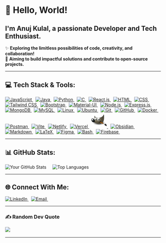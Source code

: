 # 👋 Hello, World!  
## I'm **Anuj Kulal**, a passionate **Developer** and **Tech Enthusiast**.  

✨ **Exploring the limitless possibilities of code, creativity, and collaboration!**  
🌟 **Aiming to build impactful solutions and contribute to open-source projects.**

---

## 💻 Tech Stack & Tools:
<a href="https://developer.mozilla.org/en-US/docs/Web/JavaScript" target="_blank" rel="noreferrer">
  <img src="https://skillicons.dev/icons?i=javascript" alt="JavaScript" width="50" height="50"/>
</a>&nbsp;
<a href="https://www.java.com" target="_blank" rel="noreferrer">
  <img src="https://skillicons.dev/icons?i=java" alt="Java" width="50" height="50"/>
</a>&nbsp;
<a href="https://www.python.org" target="_blank" rel="noreferrer">
  <img src="https://skillicons.dev/icons?i=python" alt="Python" width="50" height="50"/>
</a>&nbsp;
<a href="https://en.wikipedia.org/wiki/C_(programming_language)" target="_blank" rel="noreferrer">
  <img src="https://skillicons.dev/icons?i=c" alt="C" width="50" height="50"/>
</a>&nbsp;
<a href="https://reactjs.org/" target="_blank" rel="noreferrer">
  <img src="https://skillicons.dev/icons?i=react" alt="React.js" width="50" height="50"/>
</a>&nbsp;
<a href="https://developer.mozilla.org/en-US/docs/Web/HTML" target="_blank" rel="noreferrer">
  <img src="https://skillicons.dev/icons?i=html" alt="HTML" width="50" height="50"/>
</a>&nbsp;
<a href="https://developer.mozilla.org/en-US/docs/Web/CSS" target="_blank" rel="noreferrer">
  <img src="https://skillicons.dev/icons?i=css" alt="CSS" width="50" height="50"/>
</a>&nbsp;
<a href="https://tailwindcss.com/" target="_blank" rel="noreferrer">
  <img src="https://skillicons.dev/icons?i=tailwind" alt="Tailwind CSS" width="50" height="50"/>
</a>&nbsp;
<a href="https://getbootstrap.com/" target="_blank" rel="noreferrer">
  <img src="https://skillicons.dev/icons?i=bootstrap" alt="Bootstrap" width="50" height="50"/>
</a>&nbsp;
<a href="https://mui.com/" target="_blank" rel="noreferrer">
  <img src="https://skillicons.dev/icons?i=materialui" alt="Material-UI" width="50" height="50"/>
</a>&nbsp;
<a href="https://nodejs.org/" target="_blank" rel="noreferrer">
  <img src="https://skillicons.dev/icons?i=nodejs" alt="Node.js" width="50" height="50"/>
</a>&nbsp;
<a href="https://expressjs.com/" target="_blank" rel="noreferrer">
  <img src="https://skillicons.dev/icons?i=express" alt="Express.js" width="50" height="50"/>
</a>&nbsp;
<a href="https://www.mongodb.com/" target="_blank" rel="noreferrer">
  <img src="https://skillicons.dev/icons?i=mongodb" alt="MongoDB" width="50" height="50"/>
</a>&nbsp;
<a href="https://www.mysql.com/" target="_blank" rel="noreferrer">
  <img src="https://skillicons.dev/icons?i=mysql" alt="MySQL" width="50" height="50"/>
</a>&nbsp;
<a href="https://ubuntu.com/" target="_blank" rel="noreferrer">
  <img src="https://skillicons.dev/icons?i=linux" alt="Linux" width="50" height="50"/>
</a>&nbsp;
<a href="https://ubuntu.com/" target="_blank" rel="noreferrer">
  <img src="https://skillicons.dev/icons?i=ubuntu" alt="Ubuntu" width="50" height="50"/>
</a>&nbsp;
<a href="https://git-scm.com/" target="_blank" rel="noreferrer">
  <img src="https://skillicons.dev/icons?i=git" alt="Git" width="50" height="50"/>
</a>&nbsp;
<a href="https://github.com/" target="_blank" rel="noreferrer">
  <img src="https://skillicons.dev/icons?i=github" alt="GitHub" width="50" height="50"/>
</a>&nbsp;
<a href="https://www.docker.com/" target="_blank" rel="noreferrer">
  <img src="https://skillicons.dev/icons?i=docker" alt="Docker" width="50" height="50"/>
</a>&nbsp;
<a href="https://www.postman.com/" target="_blank" rel="noreferrer">
  <img src="https://skillicons.dev/icons?i=postman" alt="Postman" width="50" height="50"/>
</a>&nbsp;
<a href="https://vite.dev/" target="_blank" rel="noreferrer">
  <img src="https://skillicons.dev/icons?i=vite" alt="Vite" width="50" height="50"/>
</a>&nbsp;
<a href="https://www.netlify.com/" target="_blank" rel="noreferrer">
  <img src="https://skillicons.dev/icons?i=netlify" alt="Netlify" width="50" height="50"/>
</a>&nbsp;
<a href="https://vercel.com/" target="_blank" rel="noreferrer">
  <img src="https://skillicons.dev/icons?i=vercel" alt="Vercel" width="50" height="50"/>
</a>&nbsp;
<a href="https://www.gimp.org/" target="_blank" rel="noreferrer">
  <img src="https://raw.githubusercontent.com/devicons/devicon/master/icons/gimp/gimp-original.svg" alt="GIMP" width="50" height="50"/>
</a>&nbsp;
<a href="https://obsidian.md/" target="_blank" rel="noreferrer">
  <img src="https://skillicons.dev/icons?i=obsidian" alt="Obsidian" width="50" height="50"/>
</a>&nbsp;
<a href="https://obsidian.md/" target="_blank" rel="noreferrer">
  <img src="https://skillicons.dev/icons?i=markdown" alt="Markdown" width="50" height="50"/>
</a>&nbsp;
<a href="https://www.latex-project.org/" target="_blank" rel="noreferrer">
  <img src="https://skillicons.dev/icons?i=latex" alt="LaTeX" width="50" height="50"/>
</a>&nbsp;
<a href="https://www.figma.com/" target="_blank" rel="noreferrer">
  <img src="https://skillicons.dev/icons?i=figma" alt="Figma" width="50" height="50"/>
</a>&nbsp;
<a href="https://www.gnu.org/software/bash/" target="_blank" rel="noreferrer">
  <img src="https://skillicons.dev/icons?i=bash" alt="Bash" width="50" height="50"/>
</a>&nbsp;
<a href="https://firebase.google.com/" target="_blank" rel="noreferrer">
  <img src="https://skillicons.dev/icons?i=firebase" alt="Firebase" width="50" height="50"/>
</a>&nbsp;

---

## 📊 GitHub Stats:
![Your GitHub Stats](https://github-readme-stats.vercel.app/api?username=Anujkulal&border=true&show_icons=true&theme=dracula&hide_border=true) &nbsp; &nbsp; ![Top Languages](https://github-readme-stats.vercel.app/api/top-langs/?username=Anujkulal&layout=compact&theme=dracula&hide_border=true)

---



## 🌐 Connect With Me:
<a href="https://linkedin.com/in/anuj-kulal" target="_blank" rel="noreferrer">
  <img src="https://skillicons.dev/icons?i=linkedin" alt="LinkedIn" width="50" height="50"/>
</a>&nbsp;
<a href="mailto:anujkulal333@gmail.com" target="_blank" rel="noreferrer">
  <img src="https://skillicons.dev/icons?i=gmail" alt="Email" width="50" height="50"/>
</a>&nbsp;

---

### ✍️ Random Dev Quote
<a href="#"><img src="https://quotes-github-readme.vercel.app/api?type=horizontal&theme=dracula&border=true"/></a>

---
